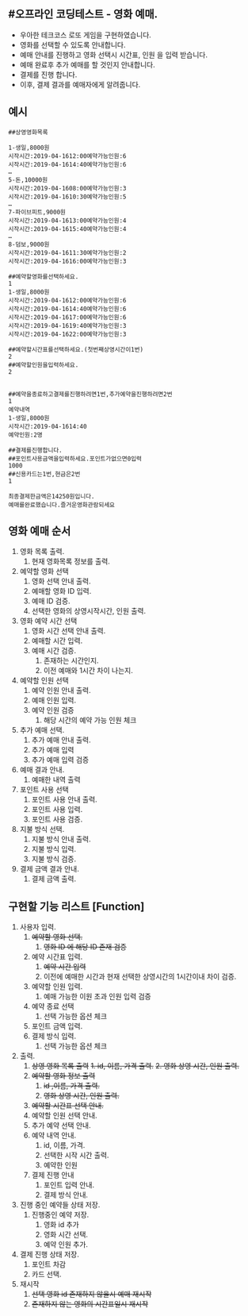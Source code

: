 #오프라인 코딩테스트 - 영화 예매.
-------------------------------------------
* 우아한 테크코스 로또 게임을 구현하였습니다.
* 영화를 선택할 수 있도록 안내합니다.
* 예매 안내를 진행하고 영화 선택시 시간표, 인원 을 입력 받습니다.
* 예매 완료후 추가 예매를 할 것인지 안내합니다.
* 결제를 진행 합니다.
* 이후, 결제 결과를 예매자에게 알려줍니다.

## 예시
```
##상영영화목록

1-생일,8000원
시작시간:2019-04-1612:00예약가능인원:6
시작시간:2019-04-1614:40예약가능인원:6
…
5-돈,10000원
시작시간:2019-04-1608:00예약가능인원:3
시작시간:2019-04-1610:30예약가능인원:5
…
7-파이브피트,9000원
시작시간:2019-04-1613:00예약가능인원:4
시작시간:2019-04-1615:40예약가능인원:4
…
8-덤보,9000원
시작시간:2019-04-1611:30예약가능인원:2
시작시간:2019-04-1616:00예약가능인원:3

##예약할영화를선택하세요.
1
1-생일,8000원
시작시간:2019-04-1612:00예약가능인원:6
시작시간:2019-04-1614:40예약가능인원:6
시작시간:2019-04-1617:00예약가능인원:6
시작시간:2019-04-1619:40예약가능인원:3
시작시간:2019-04-1622:00예약가능인원:3

##예약할시간표를선택하세요.(첫번째상영시간이1번)
2
##예약할인원을입력하세요.
2


##예약을종료하고결제를진행하려면1번,추가예약을진행하려면2번
1
예약내역
1-생일,8000원
시작시간:2019-04-1614:40
예약인원:2명

##결제를진행합니다.
##포인트사용금액을입력하세요.포인트가없으면0입력
1000
##신용카드는1번,현금은2번
1

최종결제한금액은14250원입니다.
예매를완료했습니다.즐거운영화관람되세요
```

## 영화 예매 순서
1. 영화 목록 출력.  
    1. 현재 영화목록 정보를 출력.
2. 예약할 영화 선택
    1. 영화 선택 안내 출력.
    2. 예매할 영화 ID 입력.
    3. 예매 ID 검증.
    3. 선택한 영화의 상영시작시간, 인원 출력.
3. 영화 예약 시간 선택
    1. 영화 시간 선택 안내 출력.
    2. 예매할 시간 입력.
    3. 예매 시간 검증.
        1. 존재하는 시간인지.
        2. 이전 예매와 1시간 차이 나는지.
4. 예약할 인원 선택
    1. 예약 인원 안내 출력.
    2. 예매 인원 입력.
    3. 예약 인원 검증
        1. 해당 시간의 예약 가능 인원 체크
5. 추가 예매 선택.
    1. 추가 예매 안내 출력.
    2. 추가 예매 입력
    2. 추가 예매 입력 검증
6. 예매 결과 안내.
    1. 예매한 내역 출력
7. 포인트 사용 선택
    1. 포인트 사용 안내 출력.
    2. 포인트 사용 입력.
    3. 포인트 사용 검증.
8. 지불 방식 선택.
    1. 지불 방식 안내 출력.
    1. 지불 방식 입력.
    2. 지불 방식 검증.
9. 결제 금액 결과 안내.
    1. 결제 금액 출력.
    
    
## 구현할 기능 리스트 [Function]
1. 사용자 입력.
    1. ~~예약할 영화 선택.~~
        1. ~~영화 ID 에 해당 ID 존재 검증~~
    2. 예약 시간표 입력.
        1. ~~예약 시간 입력~~
        2. 이전에 예매한 시간과 현재 선택한 상영시간의 1시간이내 차이 검증.
    3. 예약할 인원 입력.
        1. 예매 가능한 이원 초과 인원 입력 검증
    4. 예약 종료 선택
        1. 선택 가능한 옵션 체크
    4. 포인트 금액 입력.
    5. 결제 방식 입력.
        1. 선택 가능한 옵션 체크
2. 출력.
    1. ~~상영 영화 목록 출력~~
        ~~1. id, 이름, 가격 출력.~~
        ~~2. 영화 상영 시간, 인원 출력.~~
    2. ~~예약할 영화 정보 출력~~
        1. ~~id ,이름, 가격 출력.~~
        2. ~~영화 상영 시간, 인원 출력.~~
    3. ~~예약할 시간표 선택 안내.~~
    4. 예약할 인원 선택 안내.
    5. 추가 예약 선택 안내.
    6. 예약 내역 안내.
        1. id, 이름, 가격.
        2. 선택한 시작 시간 출력.
        3. 예약한 인원
    7. 결제 진행 안내 
        1. 포인트 입력 안내.
        2. 결제 방식 안내.
3. 진행 중인 예약들 상태 저장.
    1. 진행중인 예약 저장.
        1. 영화 id 추가
        2. 영화 시간 선택.
        3. 예약 인원 추가.
4. 결제 진행 상태 저장.
    1. 포인트 차감
    2. 카드 선택.
5. 재시작
    1. ~~선택 영화 id 존재하지 않을시 예매 재시작~~
    2. ~~존재하지 않는 영화의 시간표일시 재시작~~
